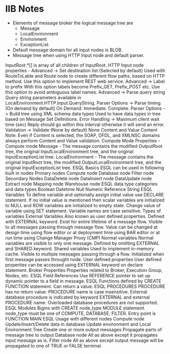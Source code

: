 # IIB Notes
* Elements of message broker the logical message tree are
  * Message
  * LocalEnvironment
  * Environment
  * ExceptionList
* Default message domain for all input nodes is BLOB.
* Message tree when using HTTP Input node and default parser.

      
InputRoot.*[] is array of all children of InputRoot.
HTTP Input node properties -
Advanced -> Set destination list (Selected by default)
Used with RouteToLable and Route node to create different flow paths. based on HTTP method.
Use this option to implement REST web service.
Advanced -> Label to prefix
With this option labels become Prefix_GET, Prefix_POST etc.
Use this option to avoid ambiguous label names.
Advanced -> Parse query string
Query string parameters available in LocalEnvironment.HTTP.Input.QueryString.
Parser Options -> Parse timing (On demand by default)
On Demand.
Immediate.
Complete.
Parser Options -> Build tree using XML schema data types
Used to have data types in tree based on Message Set Definitions.
Error Handling -> Maximum client wait time (sec)
Reply should go within this interval otherwise it will send an error.
Validation -> Validate (None by default)
None
Content and Value
Content
Note: Even if Content is selected, the SOAP, DFDL, and XMLNSC domains always perform Content and Value validation.
Compute Mode Properties - 
Compute mode
Message - The message contains the modified OutputRoot tree, the original InputLocalEnvironment tree, and the original InputExceptionList tree.
LocalEnvironment - The message contains the original InputRoot tree, the modified OutputLocalEnvironment tree, and the original InputExceptionList tree.
ESQL Basics
ESQL can be used in following built in nodes
Primary nodes
Compute node
Database node
Filter node
Secondary Nodes
DataDelete node
DataInsert node
DataUpdate node
Extract node
Mapping node
Warehouse node
ESQL data type categories and data types
Boolean
Datetime
Null
Numeric
Reference
String
ESQL Variables
To define variable and optionally assign initial value use DECLARE statement. 
If no initial value is mentioned then scalar variables are initialized to NULL and ROW variables are initialized to empty state.
Change value of variable using SET statement.
Variable names are case sensitive.
Types of variables
External Variables
Also known as user defined properties.
Defined with EXTERNAL keyword.
Exist for entire lifetime of a message flow.
Visible to all messages passing through message flow.
Value can be changed at design time using flow editor or at deployment time using BAR editor or at run time using Change Manager Proxy (CMP)
Normal variables
Normal variables are visible to only one message.
Defined by omitting EXTERNAL and SHARED keyword.
Shared variables
Used to implement in-memory cache.
Visible to multiple messages passing through a flow.
Initialized when first message passes throught node.
User defined properties
User defined properties can be accessed using EXTERNAL keyword on declare statement.
Broker Properties
Properties related to Broker, Execution Group, Nodes, etc.
ESQL Field References
Use REFERENCE pointer to set up dynamic pointer to a field in message.
ESQL Functions
defined by CREATE FUNCTION statement.
Can return a value.
ESQL PROCEDURES
PROCEDURE has no return value.
PROCEDURE name is case insensitive.
External database procedure is indicated by keyword EXTERNAL and external PROCEDURE name.
Overloaded database procedures are not supported.
ESQL Modules
Bigins with CREATE node_type MODULE statement. node_type must be one of COMPUTE, DATABASE, FILTER.
Entry point is FUNCTION MAIN 
ESQL Usage with different nodes
Compute node
Update/Insert/Delete data in database
Update environment and Local Environment Tree
Create one or more output messages
Propagate parts of message tree to output
Database node
All as above except it propagates input message as is.
Filter node
All as above except output message will be propagated to one of TRUE or FALSE terminal.
